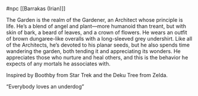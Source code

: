 #npc [[Barrakas (Irian)]]

The Garden is the realm of the Gardener, an Architect whose principle is life. He’s a blend of angel and plant—more humanoid than treant, but with skin of bark, a beard of leaves, and a crown of flowers. He wears an outfit of brown dungaree-like overalls with a long-sleeved grey undershirt. Like all of the Architects, he’s devoted to his planar seeds, but he also spends time wandering the garden, both tending it and appreciating its wonders. He appreciates those who nurture and heal others, and this is the behavior he expects of any mortals he associates with.

Inspired by Boothby from Star Trek and the Deku Tree from Zelda.

“Everybody loves an underdog”